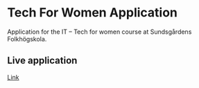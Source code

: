 # Tech For Women Application

Application for the IT – Tech for women course at Sundsgårdens Folkhögskola.

## Live application

[Link](https://kazmonroy.github.io/frontend-developer-application/)
